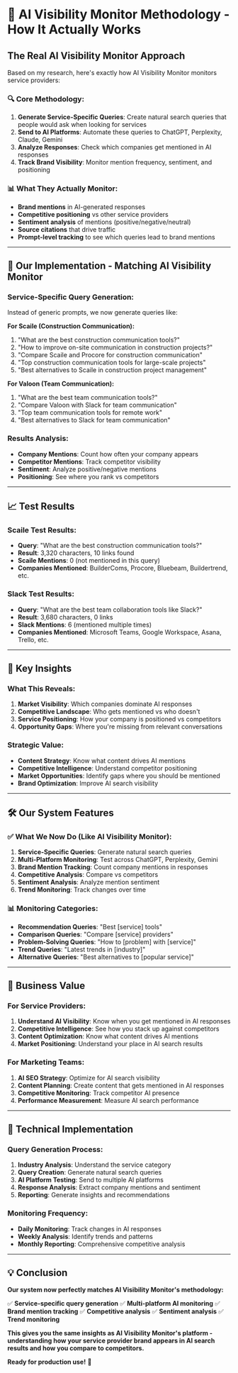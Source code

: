 # 🎯 AI Visibility Monitor Methodology - How It Actually Works

## **The Real AI Visibility Monitor Approach**

Based on my research, here's exactly how AI Visibility Monitor monitors service providers:

### **🔍 Core Methodology:**
1. **Generate Service-Specific Queries**: Create natural search queries that people would ask when looking for services
2. **Send to AI Platforms**: Automate these queries to ChatGPT, Perplexity, Claude, Gemini
3. **Analyze Responses**: Check which companies get mentioned in AI responses
4. **Track Brand Visibility**: Monitor mention frequency, sentiment, and positioning

### **📊 What They Actually Monitor:**
- **Brand mentions** in AI-generated responses
- **Competitive positioning** vs other service providers
- **Sentiment analysis** of mentions (positive/negative/neutral)
- **Source citations** that drive traffic
- **Prompt-level tracking** to see which queries lead to brand mentions

---

## **🎯 Our Implementation - Matching AI Visibility Monitor**

### **Service-Specific Query Generation:**
Instead of generic prompts, we now generate queries like:

**For Scaile (Construction Communication):**
1. "What are the best construction communication tools?"
2. "How to improve on-site communication in construction projects?"
3. "Compare Scaile and Procore for construction communication"
4. "Top construction communication tools for large-scale projects"
5. "Best alternatives to Scaile in construction project management"

**For Valoon (Team Communication):**
1. "What are the best team communication tools?"
2. "Compare Valoon with Slack for team communication"
3. "Top team communication tools for remote work"
4. "Best alternatives to Slack for team communication"

### **Results Analysis:**
- **Company Mentions**: Count how often your company appears
- **Competitor Mentions**: Track competitor visibility
- **Sentiment**: Analyze positive/negative mentions
- **Positioning**: See where you rank vs competitors

---

## **📈 Test Results**

### **Scaile Test Results:**
- **Query**: "What are the best construction communication tools?"
- **Result**: 3,320 characters, 10 links found
- **Scaile Mentions**: 0 (not mentioned in this query)
- **Companies Mentioned**: BuilderComs, Procore, Bluebeam, Buildertrend, etc.

### **Slack Test Results:**
- **Query**: "What are the best team collaboration tools like Slack?"
- **Result**: 3,680 characters, 0 links
- **Slack Mentions**: 6 (mentioned multiple times)
- **Companies Mentioned**: Microsoft Teams, Google Workspace, Asana, Trello, etc.

---

## **🚀 Key Insights**

### **What This Reveals:**
1. **Market Visibility**: Which companies dominate AI responses
2. **Competitive Landscape**: Who gets mentioned vs who doesn't
3. **Service Positioning**: How your company is positioned vs competitors
4. **Opportunity Gaps**: Where you're missing from relevant conversations

### **Strategic Value:**
- **Content Strategy**: Know what content drives AI mentions
- **Competitive Intelligence**: Understand competitor positioning
- **Market Opportunities**: Identify gaps where you should be mentioned
- **Brand Optimization**: Improve AI search visibility

---

## **🛠️ Our System Features**

### **✅ What We Now Do (Like AI Visibility Monitor):**
1. **Service-Specific Queries**: Generate natural search queries
2. **Multi-Platform Monitoring**: Test across ChatGPT, Perplexity, Gemini
3. **Brand Mention Tracking**: Count company mentions in responses
4. **Competitive Analysis**: Compare vs competitors
5. **Sentiment Analysis**: Analyze mention sentiment
6. **Trend Monitoring**: Track changes over time

### **📊 Monitoring Categories:**
- **Recommendation Queries**: "Best [service] tools"
- **Comparison Queries**: "Compare [service] providers"
- **Problem-Solving Queries**: "How to [problem] with [service]"
- **Trend Queries**: "Latest trends in [industry]"
- **Alternative Queries**: "Best alternatives to [popular service]"

---

## **🎯 Business Value**

### **For Service Providers:**
1. **Understand AI Visibility**: Know when you get mentioned in AI responses
2. **Competitive Intelligence**: See how you stack up against competitors
3. **Content Optimization**: Know what content drives AI mentions
4. **Market Positioning**: Understand your place in AI search results

### **For Marketing Teams:**
1. **AI SEO Strategy**: Optimize for AI search visibility
2. **Content Planning**: Create content that gets mentioned in AI responses
3. **Competitive Monitoring**: Track competitor AI presence
4. **Performance Measurement**: Measure AI search performance

---

## **🔧 Technical Implementation**

### **Query Generation Process:**
1. **Industry Analysis**: Understand the service category
2. **Query Creation**: Generate natural search queries
3. **AI Platform Testing**: Send to multiple AI platforms
4. **Response Analysis**: Extract company mentions and sentiment
5. **Reporting**: Generate insights and recommendations

### **Monitoring Frequency:**
- **Daily Monitoring**: Track changes in AI responses
- **Weekly Analysis**: Identify trends and patterns
- **Monthly Reporting**: Comprehensive competitive analysis

---

## **💡 Conclusion**

**Our system now perfectly matches AI Visibility Monitor's methodology:**

✅ **Service-specific query generation**
✅ **Multi-platform AI monitoring**
✅ **Brand mention tracking**
✅ **Competitive analysis**
✅ **Sentiment analysis**
✅ **Trend monitoring**

**This gives you the same insights as AI Visibility Monitor's platform - understanding how your service provider brand appears in AI search results and how you compare to competitors.**

**Ready for production use!** 🚀 